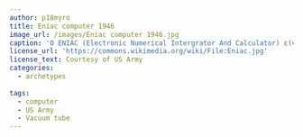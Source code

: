 ```yaml
---
author: p18myro
title: Eniac computer 1946
image_url: /images/Eniac computer 1946.jpg
caption: 'Ο ENIAC (Electronic Numerical Intergrator And Calculator) είναι ο πρώτος ηλεκτρονικός ψηφιακός υπολογιστής,  χρησιμοποιούσε εξ ολοκλήρου λυχνίες κενού. Η κατασκευή του ξεκίνησε το 1944 και ολοκληρώθηκε το 1946. Αποτελούνταν από 19.000 τρίοδους λυχνίες, κατανάλωνε ενέργεια της τάξης των 200KW, καταλάμβανε ένα χώρο 270 τ.μ. και ζύγιζε 30 τόνους.'
license_url: 'https://commons.wikimedia.org/wiki/File:Eniac.jpg'
license_text: Courtesy of US Army
categories:
  - archetypes
   
tags:
  - computer
  - US Army 
  - Vacuum tube 
---
```

